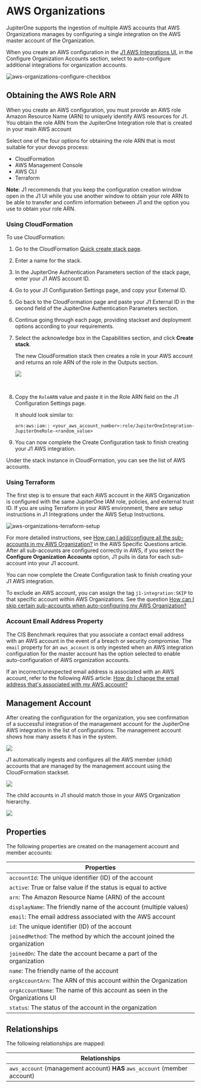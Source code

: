 # AWS Organizations

JupiterOne supports the ingestion of multiple AWS accounts that AWS Organizations manages by configuring a single integration on the AWS master account of the Organization. 

When you create an AWS configuration in the [J1 AWS Integrations UI](./graph-aws.md), in the Configure Organization Accounts section, select to auto-configure additional integrations for organization accounts. 


![aws-organizations-configure-checkbox](../../assets/aws-organizations-configure-checkbox.png) 



## Obtaining the AWS Role ARN

When you create an AWS configuration, you must provide an AWS role Amazon Resource Name (ARN) to uniquely identify AWS resources for J1. You obtain the role ARN from the JupiterOne Integration role that is created in your main AWS account

Select one of the four options for obtaining the role ARN that is most suitable for your devops process:

- CloudFormation
- AWS Management Console
- AWS CLI
- Terraform

**Note**: J1 recommends that you keep the configuration creation window open in the J1 UI while you use another window to obtain your role ARN to be able to transfer and confirm information between J1 and the option you use to obtain your role ARN.

### Using CloudFormation

To use CloudFormation:

1. Go to the CloudFormation [Quick create stack page](https://console.aws.amazon.com/cloudformation/home?region=us-east-1#/stacks/new?stackName=jupiterone-integration&templateURL=https%3A%2F%2Fs3.amazonaws.com%2Fjupiterone-prod-us-jupiter-aws-integration%2Fiam-cloudformation.json).

2. Enter a name for the stack.

3. In the JupiterOne Authentication Parameters section of the stack page, enter your J1 AWS account ID.

4. Go to your J1 Configuration Settings page, and copy your External ID.

5. Go back to the CloudFormation page and paste your J1 External ID in the second field of the JupiterOne Authentication Parameters section.

6. Continue going through each page, providing stackset and deployment options according to your requirements.

7. Select the acknowledge box in the Capabilities section, and click **Create stack**.

   The new CloudFormation stack then creates a role in your AWS account and returns an role ARN of the role in the Outputs section.
   ​

   ![](../../assets/integration-cloudformation-creation.png)

   ​

8. Copy the `RoleARN` value and paste it in the Role ARN field on the  J1 Configuration Settings page. 

   It should look similar to:  

   `arn:aws:iam:: <your_aws_account_number>:role/JupiterOneIntegration-JupiterOneRole-<random_value>`

9. You can now complete the Create Configuration task to finish creating your J1 AWS integration.


Under the stack instance in CloudFormation, you can see the list of AWS accounts. 

### Using Terraform

The first step is to ensure that each AWS account in the AWS Organization is configured with the same JupiterOne IAM role, policies, and external trust ID. If you are using Terraform in your AWS environment, there are setup instructions in  J1 Integrations under the AWS Setup Instructions. 


![aws-organizations-terraform-setup](../../assets/aws-organizations-terraform-setup.png)


For more detailed instructions, see [How can I add/configure all the sub-accounts in my AWS Organization?](./faqs-aws.md) 
in the AWS Specific Questions article. After all sub-accounts are configured correctly in AWS, if you select the **Configure Organization Accounts** option, J1 pulls in data for each sub-account into your J1 account. 

You can now complete the Create Configuration task to finish creating your J1 AWS integration.

To exclude an AWS account, you can assign the tag `j1-integration:SKIP` to that specific account within AWS Organizations. See the question [How can I skip certain sub-accounts when auto-configuring my AWS Organization?](./faqs-aws.md) 

### Account Email Address Property 

The CIS Benchmark requires that you associate a contact email address with an AWS account in the event of a breach or security compromise. The `email` property for an `aws_account` is only ingested when an AWS integration configuration for the master account has the option selected to enable auto-configuration of AWS organization accounts. 

If an incorrect/unexpected email address is associated with an AWS account, refer to the following AWS article: [How do I change the email address that's associated with my AWS account?](https://aws.amazon.com/premiumsupport/knowledge-center/change-email-address/)

## Management Account

After creating the configuration for the organization, you see confirmation of a successful integration of the  management account for the JupiterOne AWS integration in the list of configurations. The management account shows how many assets it has in the system.

![](../../assets/integration-confirmation.png)



J1 automatically ingests and configures all the AWS member (child) accounts that are managed by the management account using the CloudFormation stackset.

 

![](../../assets/integration-children.png)



The child accounts in J1 should match those in your AWS Organization hierarchy.



![](../../assets/integration-children-aws.png)



## Properties 

The following properties are created on the management account and  member accounts:

| Properties                               |
| ---------------------------------------- |
| `accountId`: The unique identifier (ID) of the account |
| `active`: True or false value if the status is equal to active |
| `arn`: The Amazon Resource Name (ARN) of the account |
| `displayName`: The friendly name of the account (multiple values) |
| `email`: The email address associated with the AWS account |
| `id`: The unique identifier (ID) of the account |
| `joinedMethod`: The method by which the account joined the organization |
| `joinedOn`: The date the account became a part of the organization |
| `name`: The friendly name of the account |
| `orgAccountArn`: The ARN of this account within the Organization |
| `orgAccountName`: The name of this account as seen in the Organizations UI |
| `status`: The status of the account in the organization |

## Relationships 

The following relationships are mapped:

| Relationships                            |
| ---------------------------------------- |
| `aws_account` (management account) **HAS** `aws_account` (member account) |
